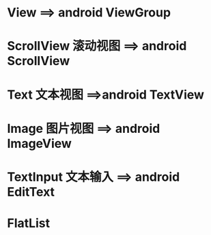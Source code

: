 # View ==> android ViewGroup

# ScrollView 滚动视图 ==> android ScrollView

# Text 文本视图  ==>android TextView

# Image 图片视图 ==> android ImageView

# TextInput 文本输入 ==> android EditText

# FlatList  



